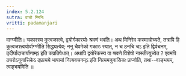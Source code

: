 ```yaml
---
index: 5.2.124
sutra: वाचो ग्मिनिः
vritti: padamanjari
---
```


 वाग्ग्मीति। चकारस्य कुत्वजश्त्वे, द्वयोर्गकारयोः श्रवणं भवति। अथ मिनिरेव कस्मान्नोच्यते, तत्रापि हि कुत्वजश्त्वयोर्वाग्ग्मीति सिद्ध्यत्येव; ननु चैवमेको गकारः स्यात्, न च ठनचि चऽ इति द्विर्वचनम्, ठ्दीर्घादाचार्याणाम्ऽ इति कप्रतिषेधात्। अथापि द्वयोरेकस्य वा श्रवणे विशेषो नास्तीत्युच्येत ? एवमपि ठ्यरोऽनुनासिकेऽ ठ्प्रत्यये भाषायां नित्यवचनम्ऽ इति नित्यमनुनासिकः प्राप्नोति, तथा--वाङ्भयम्, त्वङ्भयमिति ॥